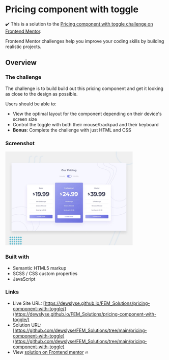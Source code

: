 # Pricing component with toggle


:heavy_check_mark: This is a solution to the [Pricing component with toggle challenge on Frontend Mentor](https://www.frontendmentor.io/challenges/pricing-component-with-toggle-8vPwRMIC).  

Frontend Mentor challenges help you improve your coding skills by building realistic projects. 

## Overview

### The challenge

The challenge is to build build out this pricing component and get it looking as close to the design as possible.

Users should be able to:

- View the optimal layout for the component depending on their device's screen size
- Control the toggle with both their mouse/trackpad and their keyboard
- **Bonus**: Complete the challenge with just HTML and CSS

### Screenshot

<img src="./design/desktop-preview.jpg" alt="screenshot" width="400"/>

### Built with

- Semantic HTML5 markup
- SCSS / CSS custom properties
- JavaScript


### Links

- Live Site URL: [https://dewslyse.github.io/FEM_Solutions/pricing-component-with-toggle/](https://dewslyse.github.io/FEM_Solutions/pricing-component-with-toggle/)
- Solution URL: [https://github.com/dewslyse/FEM_Solutions/tree/main/pricing-component-with-toggle](https://github.com/dewslyse/FEM_Solutions/tree/main/pricing-component-with-toggle)
- View [solution on Frontend mentor](https://www.frontendmentor.io/solutions/advice-generator-app-solution-BJmon3JN9) :fire:
